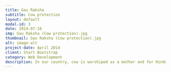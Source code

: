 ```yaml
---
title: Gau Raksha
subtitle: Cow protection
layout: default
modal-id: 3
date: 2014-07-16
img: Gau Raksha (Cow protection).jpg
thumbnail: Gau Raksha (Cow protection).jpg
alt: image-alt
project-date: April 2014
client: Start Bootstrap
category: Web Development
description: In our country, cow is worshiped as a mother and for Hindus all over the world to respect her, respected Gurudev has given the slogan – “Gaushala nahi upay, ek Hindu ek gay” (Cowshed is not the solution, one Hindu one cow). Gurudev believes that even if you cannot keep a cow, then if any poor around you is caring a cow, then you should give him some money every month so that he can feed the cow and the milk that is produced from that cow. Yes, he will be able to support his family with it.
---
```

